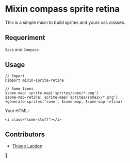 # Mixin compass sprite retina

This is a simple mixin to build sprites and yours css classes.

## Requeriment

`Sass` and `Compass`

## Usage

    // Import
    @import mixin-sprite-retina

    // Some Icons
    $some-map: sprite-map('sprites/some/*.png')
    $some-map-retina: sprite-map('sprites/some2x/*.png')
    +generate-sprites('some', $some-map, $some-map-retina)

Your HTML:

    <i class="some-stuff"></i>
    
## Contributors

 - [Thiago Lagden](https://github.com/lagden)
 
:beers:
